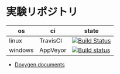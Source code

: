 # 実験リポジトリ

|os|ci|state|
|-|-|-|
|linux|TravisCI|[![Build Status](https://travis-ci.org/asura/exam-ci.svg?branch=master)](https://travis-ci.org/asura/exam-ci)|
|windows|AppVeyor|[![Build status](https://ci.appveyor.com/api/projects/status/m1dm6c9ucoj030pn?svg=true)](https://ci.appveyor.com/project/asura/exam-ci)|

- [Doxygen documents](https://codedocs.xyz/asura/exam-ci/index.html)